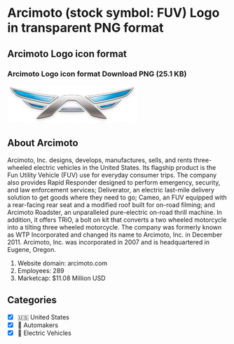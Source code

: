 # Arcimoto (stock symbol: FUV) Logo in transparent PNG format

## Arcimoto Logo icon format

### Arcimoto Logo icon format Download PNG (25.1 KB)

![Arcimoto Logo icon format Download PNG (25.1 KB)](/img/orig/FUV-2c697b5e.png)

## About Arcimoto

Arcimoto, Inc. designs, develops, manufactures, sells, and rents three-wheeled electric vehicles in the United States. Its flagship product is the Fun Utility Vehicle (FUV) use for everyday consumer trips. The company also provides Rapid Responder designed to perform emergency, security, and law enforcement services; Deliverator, an electric last-mile delivery solution to get goods where they need to go; Cameo, an FUV equipped with a rear-facing rear seat and a modified roof built for on-road filming; and Arcimoto Roadster, an unparalleled pure-electric on-road thrill machine. In addition, it offers TRiO, a bolt on kit that converts a two wheeled motorcycle into a tilting three wheeled motorcycle. The company was formerly known as WTP Incorporated and changed its name to Arcimoto, Inc. in December 2011. Arcimoto, Inc. was incorporated in 2007 and is headquartered in Eugene, Oregon.

1. Website domain: arcimoto.com
2. Employees: 289
3. Marketcap: $11.08 Million USD


## Categories
- [x] 🇺🇸 United States
- [x] 🚗 Automakers
- [x] 🔋 Electric Vehicles
